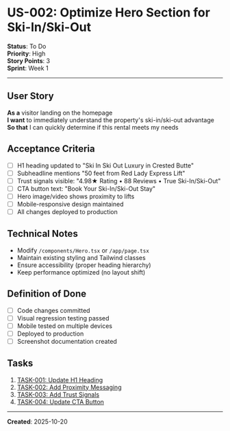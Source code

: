 # US-002: Optimize Hero Section for Ski-In/Ski-Out

**Status**: To Do  
**Priority**: High  
**Story Points**: 3  
**Sprint**: Week 1

---

## User Story

**As a** visitor landing on the homepage  
**I want** to immediately understand the property's ski-in/ski-out advantage  
**So that** I can quickly determine if this rental meets my needs

## Acceptance Criteria

- [ ] H1 heading updated to "Ski In Ski Out Luxury in Crested Butte"
- [ ] Subheadline mentions "50 feet from Red Lady Express Lift"
- [ ] Trust signals visible: "4.98★ Rating • 88 Reviews • True Ski-In/Ski-Out"
- [ ] CTA button text: "Book Your Ski-In/Ski-Out Stay"
- [ ] Hero image/video shows proximity to lifts
- [ ] Mobile-responsive design maintained
- [ ] All changes deployed to production

## Technical Notes

- Modify `/components/Hero.tsx` or `/app/page.tsx`
- Maintain existing styling and Tailwind classes
- Ensure accessibility (proper heading hierarchy)
- Keep performance optimized (no layout shift)

## Definition of Done

- [ ] Code changes committed
- [ ] Visual regression testing passed
- [ ] Mobile tested on multiple devices
- [ ] Deployed to production
- [ ] Screenshot documentation created

## Tasks

1. [TASK-001: Update H1 Heading](./tasks/TASK-001-update-h1-heading.md)
2. [TASK-002: Add Proximity Messaging](./tasks/TASK-002-add-proximity-messaging.md)
3. [TASK-003: Add Trust Signals](./tasks/TASK-003-add-trust-signals.md)
4. [TASK-004: Update CTA Button](./tasks/TASK-004-update-cta-button.md)

---

**Created**: 2025-10-20
